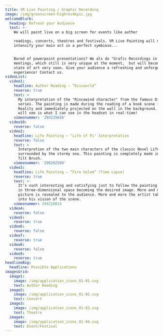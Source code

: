 ```yaml
---
title: VR Live Painting / Graphic Recording
image: /img/greenscreen-highres4kpic.jpg
welcomeBlurb:
  heading: Refresh your Audience
  text: >-
    We will paint live on a big screen for events like author 

    readings, concerts, theatres and festivals. VR Live Painting will massivly
    intensify your main act in a perfect symbiose...


    Bored of powerpoint presentations? We als do "Grafic Recordings in VR" for
    meetings, which still is very unique at the moment,  but will become the
    state of art very soon. Give your audience a refreshing and unforgettable
    experience! Contact us.
videoList:
  video1:
    headline: Author Reading – “Discworld”
    reverse: true
    text: >
      My interpretation of the "Rincewind character" from the famous Discworld
      series. The painting is made during the reading of a book scene in Virtual
      Reality and immediately projected on the wall in the background. What you
      will see is what I can see in the headset in real-time!
    vimeonummer: '293225658'
  video10:
    reverse: false
  video2:
    headline: Life Painting – "Life of Pi" Interpretation
    reverse: false
    text: >
      Interpretion of the two main characters of the classic Novel Life of Pi
      surrounded by the stormy sea. This painting is completely made in Google
      Tilt Brush.
    vimeonummer: '296202509'
  video3:
    headline: Life Painting – “Fire Golem” (Time Lapse)
    reverse: true
    text: >-
      It’s such interesting and satisfying just to follow the painting strokes
      in three-dimensional space becoming the desired image. More and more the
      picture is revealed to the audience. More and more the artist takes us
      into his vision of the scene.
    vimeonummer: 294218014
  video4:
    reverse: false
  video5:
    reverse: true
  video6:
    reverse: false
  video7:
    reverse: true
  video8:
    reverse: false
  video9:
    reverse: true
headlineBig:
  headline: Possible Applications
imagesGrid:
  image1:
    image: /img/application_icons_01-01.svg
    text: Author Reading
  image2:
    image: /img/application_icons_01-02.svg
    text: Concert
  image3:
    image: /img/application_icons_01-03.svg
    text: Theatre
  image4:
    image: /img/application_icons_01-04.svg
    text: Event/Festival
---
```


